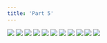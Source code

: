 ```yaml
---
title: 'Part 5'
---
```


![](images/monster-story/part-5/monster061.png)
![](images/monster-story/part-5/monster062.png)
![](images/monster-story/part-5/monster063.png)
![](images/monster-story/part-5/monster064.png)
![](images/monster-story/part-5/monster065.png)
![](images/monster-story/part-5/monster066.png)
![](images/monster-story/part-5/monster067.png)
![](images/monster-story/part-5/monster068.png)
![](images/monster-story/part-5/monster069.png)
![](images/monster-story/part-5/monster070.png)
![](images/monster-story/part-5/monster071.png)